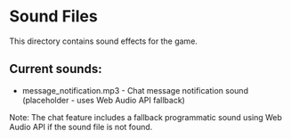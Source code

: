 # Sound Files

This directory contains sound effects for the game.

## Current sounds:
- message_notification.mp3 - Chat message notification sound (placeholder - uses Web Audio API fallback)

Note: The chat feature includes a fallback programmatic sound using Web Audio API if the sound file is not found.